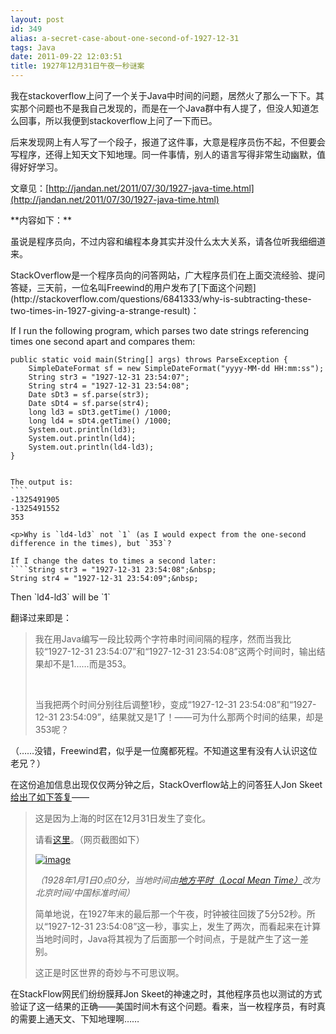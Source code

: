 ```yaml
---
layout: post
id: 349
alias: a-secret-case-about-one-second-of-1927-12-31
tags: Java
date: 2011-09-22 12:03:51
title: 1927年12月31日午夜一秒谜案
---
```


我在stackoverflow上问了一个关于Java中时间的问题，居然火了那么一下下。其实那个问题也不是我自己发现的，而是在一个Java群中有人提了，但没人知道怎么回事，所以我便到stackoverflow上问了一下而已。

后来发现网上有人写了一个段子，报道了这件事，大意是程序员伤不起，不但要会写程序，还得上知天文下知地理。同一件事情，别人的语言写得非常生动幽默，值得好好学习。

文章见：[http://jandan.net/2011/07/30/1927-java-time.html](http://jandan.net/2011/07/30/1927-java-time.html)

<span id="more-349"></span>
<p>**内容如下：**

虽说是程序员向，不过内容和编程本身其实并没什么太大关系，请各位听我细细道来。
<p>StackOverflow是一个程序员向的问答网站，广大程序员们在上面交流经验、提问答疑，三天前，一位名叫Freewind的用户发布了[下面这个问题](http://stackoverflow.com/questions/6841333/why-is-subtracting-these-two-times-in-1927-giving-a-strange-result)：
<p>If I run the following program, which parses two date strings referencing times one second apart and compares them: 

    public static void main(String[] args) throws ParseException {
        SimpleDateFormat sf = new SimpleDateFormat("yyyy-MM-dd HH:mm:ss");  
        String str3 = "1927-12-31 23:54:07";  
        String str4 = "1927-12-31 23:54:08";  
        Date sDt3 = sf.parse(str3);  
        Date sDt4 = sf.parse(str4);  
        long ld3 = sDt3.getTime() /1000;
        long ld4 = sDt4.getTime() /1000;
        System.out.println(ld3);  
        System.out.println(ld4);  
        System.out.println(ld4-ld3);
    } 
    

    The output is:
    ````
    -1325491905
    -1325491552
    353
    
    <p>Why is `ld4-ld3` not `1` (as I would expect from the one-second difference in the times), but `353`? 

    If I change the dates to times a second later:
    ````String str3 = "1927-12-31 23:54:08";&nbsp; 
    String str4 = "1927-12-31 23:54:09";&nbsp; 

<p>Then `ld4-ld3` will be `1` 

<p>翻译过来即是： 

> 我在用Java编写一段比较两个字符串时间间隔的程序，然而当我比较“1927-12-31 23:54:07”和“1927-12-31 23:54:08”这两个时间时，输出结果却不是1……而是353。 
> 
> &nbsp;
> 
> 当我把两个时间分别往后调整1秒，变成“1927-12-31 23:54:08”和“1927-12-31 23:54:09”，结果就又是1了！——可为什么那两个时间的结果，却是353呢？

（……没错，Freewind君，似乎是一位魔都死程。不知道这里有没有人认识这位老兄？） 

在这份追加信息出现仅仅两分钟之后，StackOverflow站上的问答狂人Jon Skeet[给出了如下答复](http://stackoverflow.com/questions/6841333/why-is-subtracting-these-two-times-in-1927-giving-a-strange-result/6841479#6841479)—— 

> 这是因为上海的时区在12月31日发生了变化。 
> 
> 请看[这里](http://www.timeanddate.com/worldclock/clockchange.html?n=237&year=1927)。（网页截图如下）
> 
> [![image](http://freewind.me/wp-content/uploads/2011/09/image_thumb20.png "image")](http://freewind.me/wp-content/uploads/2011/09/image20.png)
> 
> _（1928年1月1日0点0分，当地时间由[地方平时（Local Mean Time）](http://baike.baidu.com/view/2553310.htm)改为北京时间/中国标准时间）_ 
> 
> 简单地说，在1927年末的最后那一个午夜，时钟被往回拨了5分52秒。所以“1927-12-31 23:54:08”这一秒，事实上，发生了两次，而看起来在计算当地时间时，Java将其视为了后面那一个时间点，于是就产生了这一差别。 
> 
> 这正是时区世界的奇妙与不可思议啊。

在StackFlow网民们纷纷膜拜Jon Skeet的神速之时，其他程序员也以测试的方式验证了这一结果的正确——美国时间木有这个问题。看来，当一枚程序员，有时真的需要上通天文、下知地理啊……
